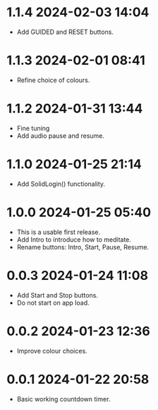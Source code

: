 # 1.1.4 2024-02-03 14:04

+ Add GUIDED and RESET buttons.

# 1.1.3 2024-02-01 08:41

+ Refine choice of colours.

# 1.1.2 2024-01-31 13:44

+ Fine tuning
+ Add audio pause and resume.

# 1.1.0 2024-01-25 21:14

+ Add SolidLogin() functionality.

# 1.0.0 2024-01-25 05:40

+ This is a usable first release.
+ Add Intro to introduce how to meditate.
+ Rename buttons: Intro, Start, Pause, Resume.

# 0.0.3 2024-01-24 11:08

+ Add Start and Stop buttons.
+ Do not start on app load.

# 0.0.2 2024-01-23 12:36

+ Improve colour choices.

# 0.0.1 2024-01-22 20:58

+ Basic working countdown timer.

